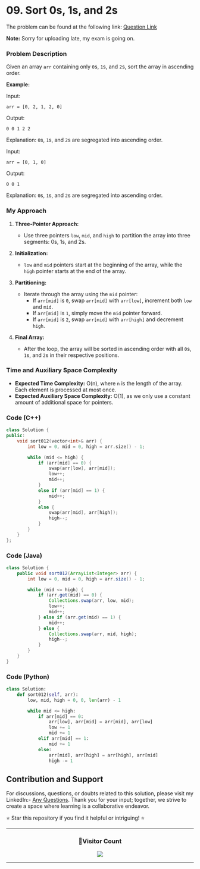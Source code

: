 # **09. Sort 0s, 1s, and 2s**

The problem can be found at the following link: [Question Link](https://www.geeksforgeeks.org/problems/sort-an-array-of-0s-1s-and-2s4231/1)

**Note:** Sorry for uploading late, my exam is going on.

### Problem Description

Given an array `arr` containing only `0`s, `1`s, and `2`s, sort the array in ascending order.

**Example:**

Input:
```
arr = [0, 2, 1, 2, 0]
```
Output:
```
0 0 1 2 2
```
Explanation: `0`s, `1`s, and `2`s are segregated into ascending order.

Input:
```
arr = [0, 1, 0]
```
Output:
```
0 0 1
```
Explanation: `0`s, `1`s, and `2`s are segregated into ascending order.

### My Approach

1. **Three-Pointer Approach:**
   - Use three pointers `low`, `mid`, and `high` to partition the array into three segments: 0s, 1s, and 2s.

2. **Initialization:**
   - `low` and `mid` pointers start at the beginning of the array, while the `high` pointer starts at the end of the array.

3. **Partitioning:**
   - Iterate through the array using the `mid` pointer:
     - If `arr[mid]` is `0`, swap `arr[mid]` with `arr[low]`, increment both `low` and `mid`.
     - If `arr[mid]` is `1`, simply move the `mid` pointer forward.
     - If `arr[mid]` is `2`, swap `arr[mid]` with `arr[high]` and decrement `high`.

4. **Final Array:**
   - After the loop, the array will be sorted in ascending order with all `0`s, `1`s, and `2`s in their respective positions.

### Time and Auxiliary Space Complexity

- **Expected Time Complexity:** O(n), where `n` is the length of the array. Each element is processed at most once.
- **Expected Auxiliary Space Complexity:** O(1), as we only use a constant amount of additional space for pointers.

### Code (C++)

```cpp
class Solution {
public:
    void sort012(vector<int>& arr) {
        int low = 0, mid = 0, high = arr.size() - 1;

        while (mid <= high) {
            if (arr[mid] == 0) {
                swap(arr[low], arr[mid]);
                low++;
                mid++;
            } 
            else if (arr[mid] == 1) {
                mid++;
            } 
            else {  
                swap(arr[mid], arr[high]);
                high--;
            }
        }
    }
};
```

### Code (Java)

```java
class Solution {
    public void sort012(ArrayList<Integer> arr) {
        int low = 0, mid = 0, high = arr.size() - 1;

        while (mid <= high) {
            if (arr.get(mid) == 0) {
                Collections.swap(arr, low, mid);
                low++;
                mid++;
            } else if (arr.get(mid) == 1) {
                mid++;
            } else {
                Collections.swap(arr, mid, high);
                high--;
            }
        }
    }
}
```

### Code (Python)

```python
class Solution:
    def sort012(self, arr):
        low, mid, high = 0, 0, len(arr) - 1

        while mid <= high:
            if arr[mid] == 0:
                arr[low], arr[mid] = arr[mid], arr[low]
                low += 1
                mid += 1
            elif arr[mid] == 1:
                mid += 1
            else:
                arr[mid], arr[high] = arr[high], arr[mid]
                high -= 1
```

## Contribution and Support

For discussions, questions, or doubts related to this solution, please visit my LinkedIn:- [Any Questions](https://www.linkedin.com/in/het-patel-8b110525a/). Thank you for your input; together, we strive to create a space where learning is a collaborative endeavor.

⭐ Star this repository if you find it helpful or intriguing! ⭐

---
<div align=center>
  <h3><b>📍Visitor Count</b></h3>
</div>

<p align="center" >   
  <img src="https://profile-counter.glitch.me/Hunterdii/count.svg" />  
</p>

---
